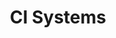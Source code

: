---
title: CI Systems
linktitle: CI Systems
weight: 1
no_list: true
description: >
   This section contains guides for integrating CI systems such as GitHub, GitLab, and Bitbucket.
---
